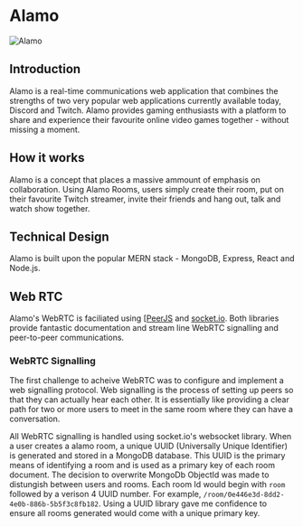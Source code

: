 # Alamo
![Alamo](http://url/to/img.png)

## Introduction
Alamo is a real-time communications web application that combines the strengths of two very popular web applications currently available today, Discord and Twitch. Alamo provides gaming enthusiasts with a platform to share and experience their favourite online video games together - without missing a moment.  

## How it works
Alamo is a concept that places a massive ammount of emphasis on collaboration. Using Alamo Rooms, users simply create their room, put on their favourite Twitch streamer, invite their friends and hang out, talk and watch show together. 

## Technical Design
Alamo is built upon the popular MERN stack - MongoDB, Express, React and Node.js. 

## Web RTC
Alamo's WebRTC is faciliated using [[PeerJS](https://peerjs.com/) and [socket.io](https://socket.io/). Both libraries provide fantastic documentation and stream line WebRTC signalling and peer-to-peer communications. 

### WebRTC Signalling
The first challenge to acheive WebRTC was to configure and implement a web signalling protocol. Web signalling is the process of setting up peers so that they can actually hear each other. It is essentially like providing a clear path for two or more users to meet in the same room where they can have a conversation. 

All WebRTC signalling is handled using socket.io's websocket library. 
When a user creates a alamo room, a unique UUID (Universally Unique Identifier) is generated and stored in a MongoDB database. This UUID is the primary means of identifying a room and is used as a primary key of each room document. The decision to overwrite MongoDb ObjectId was made to distungish between users and rooms. Each room Id would begin with `room` followed by a verison 4 UUID number. For example, `/room/0e446e3d-8dd2-4e0b-886b-5b5f3c8fb182`. Using a UUID library gave me confidence to ensure all rooms generated would come with a unique primary key. 


